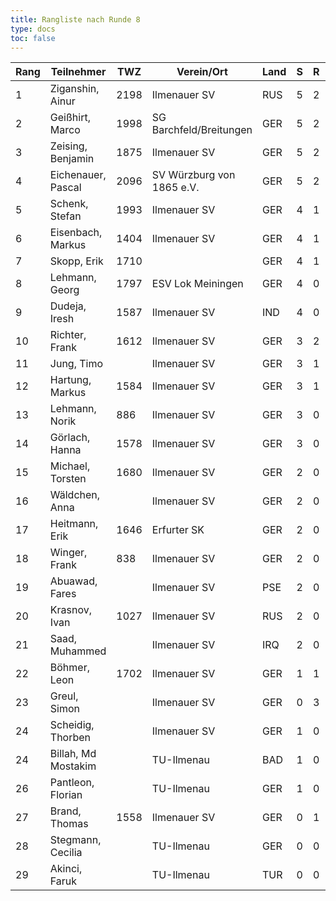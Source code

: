 ```yaml
---
title: Rangliste nach Runde 8   
type: docs
toc: false
---
```


| Rang | Teilnehmer          | TWZ  | Verein/Ort                | Land | S  | R  | V  | Punkte | BH   | SB    | ARO  | WIN |
|------|---------------------|------|---------------------------|------|----|----|----|--------|------|-------|------|-----|
| 1    | Ziganshin, Ainur    | 2198 | Ilmenauer SV              | RUS  | 5  | 2  | 0  | 6.0    | 42.5 | 30.50 | 1876 | 5   |
| 2    | Geißhirt, Marco     | 1998 | SG Barchfeld/Breitungen   | GER  | 5  | 2  | 1  | 6.0    | 37.0 | 25.00 | 1733 | 5   |
| 3    | Zeising, Benjamin   | 1875 | Ilmenauer SV              | GER  | 5  | 2  | 1  | 6.0    | 36.0 | 24.00 | 1666 | 5   |
| 4    | Eichenauer, Pascal  | 2096 | SV Würzburg von 1865 e.V. | GER  | 5  | 2  | 1  | 6.0    | 35.0 | 24.50 | 1653 | 5   |
| 5    | Schenk, Stefan      | 1993 | Ilmenauer SV              | GER  | 4  | 1  | 3  | 4.5    | 36.5 | 18.00 | 1659 | 4   |
| 6    | Eisenbach, Markus   | 1404 | Ilmenauer SV              | GER  | 4  | 1  | 2  | 4.5    | 35.0 | 16.75 | 1779 | 4   |
| 7    | Skopp, Erik         | 1710 |                           | GER  | 4  | 1  | 2  | 4.5    | 31.0 | 14.25 | 1426 | 4   |
| 8    | Lehmann, Georg      | 1797 | ESV Lok Meiningen         | GER  | 4  | 0  | 4  | 4.0    | 30.5 | 11.00 | 1413 | 4   |
| 9    | Dudeja, Iresh       | 1587 | Ilmenauer SV              | IND  | 4  | 0  | 4  | 4.0    | 26.0 | 10.50 | 1363 | 4   |
| 10   | Richter, Frank      | 1612 | Ilmenauer SV              | GER  | 3  | 2  | 3  | 4.0    | 25.0 | 10.50 | 1235 | 3   |
| 11   | Jung, Timo          |      | Ilmenauer SV              | GER  | 3  | 1  | 3  | 3.5    | 33.0 | 10.75 | 1733 | 3   |
| 12   | Hartung, Markus     | 1584 | Ilmenauer SV              | GER  | 3  | 1  | 3  | 3.5    | 32.5 | 10.25 | 1684 | 3   |
| 13   | Lehmann, Norik      | 886  | Ilmenauer SV              | GER  | 3  | 0  | 5  | 3.0    | 34.5 | 10.00 | 1769 | 3   |
| 14   | Görlach, Hanna      | 1578 | Ilmenauer SV              | GER  | 3  | 0  | 5  | 3.0    | 32.0 | 8.50  | 1642 | 3   |
| 15   | Michael, Torsten    | 1680 | Ilmenauer SV              | GER  | 2  | 0  | 4  | 2.0    | 26.0 | 4.00  | 1385 | 2   |
| 16   | Wäldchen, Anna      |      | Ilmenauer SV              | GER  | 2  | 0  | 4  | 2.0    | 21.0 | 4.00  | 1404 | 2   |
| 17   | Heitmann, Erik      | 1646 | Erfurter SK               | GER  | 2  | 0  | 1  | 2.0    | 20.5 | 6.00  | 1391 | 2   |
| 18   | Winger, Frank       | 838  | Ilmenauer SV              | GER  | 2  | 0  | 5  | 2.0    | 19.5 | 4.00  | 1184 | 2   |
| 19   | Abuawad, Fares      |      | Ilmenauer SV              | PSE  | 2  | 0  | 5  | 2.0    | 18.5 | 2.00  | 1357 | 2   |
| 20   | Krasnov, Ivan       | 1027 | Ilmenauer SV              | RUS  | 2  | 0  | 2  | 2.0    | 17.5 | 4.00  | 1211 | 2   |
| 21   | Saad, Muhammed      |      | Ilmenauer SV              | IRQ  | 2  | 0  | 0  | 2.0    | 15.0 | 3.00  | 800  | 2   |
| 22   | Böhmer, Leon        | 1702 | Ilmenauer SV              | GER  | 1  | 1  | 4  | 1.5    | 23.5 | 5.25  | 1353 | 1   |
| 23   | Greul, Simon        |      | Ilmenauer SV              | GER  | 0  | 3  | 3  | 1.5    | 19.5 | 4.75  | 1615 | 0   |
| 24   | Scheidig, Thorben   |      | Ilmenauer SV              | GER  | 1  | 0  | 0  | 1.0    | 8.0  | 1.00  | 0    | 1   |
| 24   | Billah, Md Mostakim |      | TU-Ilmenau                | BAD  | 1  | 0  | 0  | 1.0    | 8.0  | 1.00  | 0    | 1   |
| 26   | Pantleon, Florian   |      | TU-Ilmenau                | GER  | 1  | 0  | 0  | 1.0    | 7.0  | 0.00  | 800  | 1   |
| 27   | Brand, Thomas       | 1558 | Ilmenauer SV              | GER  | 0  | 1  | 2  | 0.5    | 13.5 | 1.25  | 1436 | 0   |
| 28   | Stegmann, Cecilia   |      | TU-Ilmenau                | GER  | 0  | 0  | 2  | 0.0    | 3.0  | 0.00  | 800  | 0   |
| 29   | Akinci, Faruk       |      | TU-Ilmenau                | TUR  | 0  | 0  | 2  | 0.0    | 2.0  | 0.00  | 800  | 0   |
